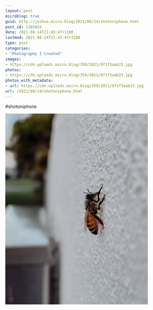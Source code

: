 ```yaml
---
layout: post
microblog: true
guid: http://joshua.micro.blog/2021/08/14/shotoniphone.html
post_id: 1385854
date: 2021-08-14T21:43:47+1100
lastmod: 2021-08-14T21:43:47+1100
type: post
categories:
- "Photography I Created"
images:
- https://cdn.uploads.micro.blog/359/2021/971f3aab23.jpg
photos:
- https://cdn.uploads.micro.blog/359/2021/971f3aab23.jpg
photos_with_metadata:
- url: https://cdn.uploads.micro.blog/359/2021/971f3aab23.jpg
url: /2021/08/14/shotoniphone.html
---
```

#shotoniphone

<img src="uploads/2021/971f3aab23.jpg" width="450" height="600" alt="" />
